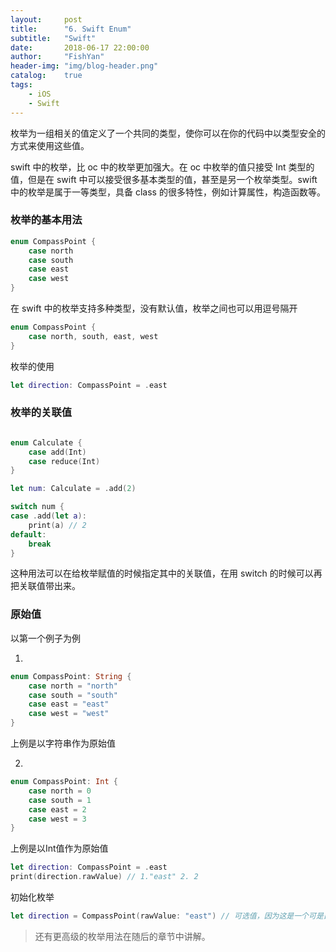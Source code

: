 ```yaml
---
layout:     post
title:      "6. Swift Enum"
subtitle:   "Swift"
date:       2018-06-17 22:00:00
author:     "FishYan"
header-img: "img/blog-header.png" 
catalog:    true
tags:
    - iOS
    - Swift
---
```

枚举为一组相关的值定义了一个共同的类型，使你可以在你的代码中以类型安全的方式来使用这些值。

swift 中的枚举，比 oc 中的枚举更加强大。在 oc 中枚举的值只接受 Int 类型的值，但是在 swift 中可以接受很多基本类型的值，甚至是另一个枚举类型。swift 中的枚举是属于一等类型，具备 class 的很多特性，例如计算属性，构造函数等。

### 枚举的基本用法

```swift
enum CompassPoint {
    case north
    case south
    case east
    case west
}
```
在 swift 中的枚举支持多种类型，没有默认值，枚举之间也可以用逗号隔开

```swift
enum CompassPoint {
    case north, south, east, west
}
```

枚举的使用
```swift
let direction: CompassPoint = .east
```

### 枚举的关联值

```swift

enum Calculate {
    case add(Int)
    case reduce(Int)
}

let num: Calculate = .add(2)

switch num {
case .add(let a):
    print(a) // 2
default:
    break
}

```

这种用法可以在给枚举赋值的时候指定其中的关联值，在用 switch 的时候可以再把关联值带出来。

### 原始值

以第一个例子为例

1.
```swift
enum CompassPoint: String {
    case north = "north"
    case south = "south"
    case east = "east"
    case west = "west"
}
```
上例是以字符串作为原始值

2.
```swift
enum CompassPoint: Int {
    case north = 0
    case south = 1
    case east = 2
    case west = 3
}
```
上例是以Int值作为原始值

```swift
let direction: CompassPoint = .east
print(direction.rawValue) // 1."east" 2. 2
```

初始化枚举
```swift
let direction = CompassPoint(rawValue: "east") // 可选值，因为这是一个可是白的构造器，可能找不到与之匹配的枚举。
```

> 还有更高级的枚举用法在随后的章节中讲解。

